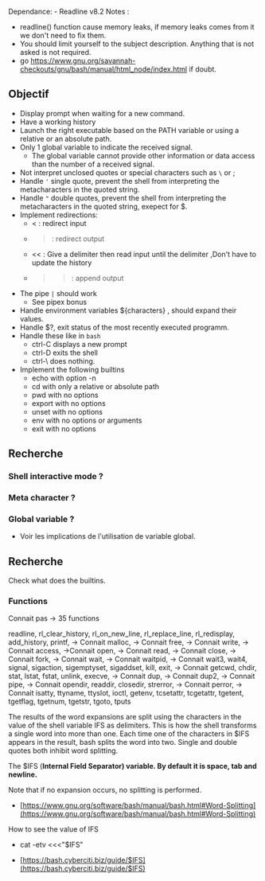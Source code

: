 Dependance:
	- Readline v8.2
Notes :
- readline() function cause memory leaks, if memory leaks comes from it  we don't need to fix them.
- You should limit yourself to the subject description. Anything that is not asked is not required.
- go https://www.gnu.org/savannah-checkouts/gnu/bash/manual/html_node/index.html if doubt.
## Objectif 

- Display prompt when waiting for a new command.
- Have a working history
- Launch the right executable based on the PATH variable or using a relative or an absolute path.
- Only 1 global variable to indicate the received signal.
	- The global variable cannot provide other information or data access than the number of a received signal.
- Not interpret unclosed quotes or special characters such as `\` or ;
- Handle `'` single quote, prevent the shell from interpreting the metacharacters in the quoted string.
- Handle `"` double quotes, prevent the shell from interpreting the metacharacters in the quoted string, exepect for $.
- Implement redirections:
	- < : redirect input
	- > : redirect output
	- << : Give a delimiter then read input until the delimiter ,Don't have to update the history
	- >> : append output
- The pipe `|` should work
	- See pipex bonus
- Handle environment variables ${characters} , should expand their values.
- Handle $?, exit status of the most recently executed programm.
- Handle these like in `bash`
	- ctrl-C displays a new prompt
	- ctrl-D exits the shell
	- ctrl-\  does nothing.
- Implement the  following builtins
	- echo with option -n
	- cd with only a relative or absolute path
	- pwd with no options 
	- export with no options 
	- unset with no options 
	- env with no options or arguments
	- exit with no options

## Recherche 
### Shell interactive mode ?

### Meta character ?

### Global variable ?
- Voir les implications de l'utilisation de variable global.


## Recherche
Check what does the builtins.
### Functions
Connait pas -> 35 functions

readline, 
rl_clear_history,
rl_on_new_line, 
rl_replace_line, 
rl_redisplay,
add_history,
printf, -> Connait
malloc, -> Connait
free, -> Connait
write, -> Connait
access, ->Connait
open, -> Connait
read, -> Connait
close, -> Connait
fork,  -> Connait
wait, -> Connait
waitpid, -> Connait
wait3,
wait4,
signal,
sigaction,
sigemptyset,
sigaddset,
kill,
exit, -> Connait
getcwd,
chdir,
stat,
lstat,
fstat,
unlink,
execve, -> Connait
dup,  -> Connait
dup2, -> Connait
pipe, -> Connait
opendir,
readdir,
closedir,
strerror, -> Connait
perror, -> Connait
isatty,
ttyname, 
ttyslot, 
ioctl, 
getenv,
tcsetattr, 
tcgetattr,
tgetent,
tgetflag, 
tgetnum, 
tgetstr, 
tgoto, 
tputs

The results of the word expansions are split using the characters in the value of the shell variable IFS as delimiters. This is how the shell transforms a single word into more than one. Each time one of the characters in $IFS appears in the result, bash splits the word into two. Single and double quotes both inhibit word splitting.

The $IFS (**Internal Field Separator) variable. By default it is space, tab and newline.**

Note that if no expansion occurs, no splitting is performed.

- [https://www.gnu.org/software/bash/manual/bash.html#Word-Splitting](https://www.gnu.org/software/bash/manual/bash.html#Word-Splitting)
    

How to see the value of IFS

- cat -etv <<<"$IFS”
    
- [https://bash.cyberciti.biz/guide/$IFS](https://bash.cyberciti.biz/guide/$IFS)